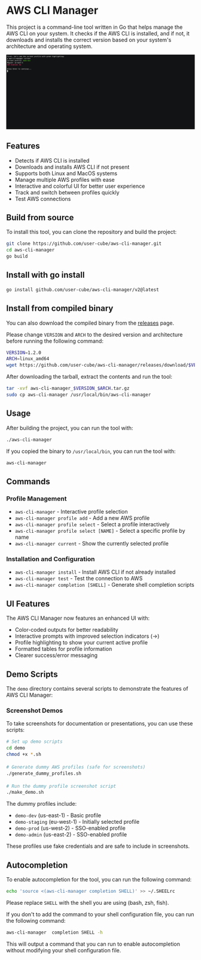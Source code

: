 # AWS CLI Manager

This project is a command-line tool written in Go that helps manage the AWS CLI on your system. It checks if the AWS CLI is installed, and if not, it downloads and installs the correct version based on your system's architecture and operating system.

![demo](/demo/aws-cli-manager-demo.gif)

## Features

- Detects if AWS CLI is installed
- Downloads and installs AWS CLI if not present
- Supports both Linux and MacOS systems
- Manage multiple AWS profiles with ease
- Interactive and colorful UI for better user experience
- Track and switch between profiles quickly
- Test AWS connections

## Build from source

To install this tool, you can clone the repository and build the project:

```bash
git clone https://github.com/user-cube/aws-cli-manager.git
cd aws-cli-manager
go build
```

## Install with go install

```bash
go install github.com/user-cube/aws-cli-manager/v2@latest
```

## Install from compiled binary

You can also download the compiled binary from the [releases](https://github.com/user-cube/aws-cli-manager/releases/latest) page.

Please change `VERSION` and `ARCH` to the desired version and architecture before running the following command:
```bash
VERSION=1.2.0
ARCH=linux_amd64
wget https://github.com/user-cube/aws-cli-manager/releases/download/$VERSION/aws-cli-manager_$VERSION_$ARCH.tar.gz
```

After downloading the tarball, extract the contents and run the tool:
```bash
tar -xvf aws-cli-manager_$VERSION_$ARCH.tar.gz
sudo cp aws-cli-manager /usr/local/bin/aws-cli-manager
```

## Usage
After building the project, you can run the tool with:
```bash
./aws-cli-manager
```

If you copied the binary to `/usr/local/bin`, you can run the tool with:
```bash
aws-cli-manager
```

## Commands

### Profile Management
- `aws-cli-manager` - Interactive profile selection
- `aws-cli-manager profile add` - Add a new AWS profile
- `aws-cli-manager profile select` - Select a profile interactively
- `aws-cli-manager profile select [NAME]` - Select a specific profile by name
- `aws-cli-manager current` - Show the currently selected profile

### Installation and Configuration
- `aws-cli-manager install` - Install AWS CLI if not already installed
- `aws-cli-manager test` - Test the connection to AWS
- `aws-cli-manager completion [SHELL]` - Generate shell completion scripts

## UI Features

The AWS CLI Manager now features an enhanced UI with:

- Color-coded outputs for better readability
- Interactive prompts with improved selection indicators (→)
- Profile highlighting to show your current active profile
- Formatted tables for profile information
- Clearer success/error messaging

## Demo Scripts

The `demo` directory contains several scripts to demonstrate the features of AWS CLI Manager:

### Screenshot Demos
To take screenshots for documentation or presentations, you can use these scripts:

```bash
# Set up demo scripts
cd demo
chmod +x *.sh

# Generate dummy AWS profiles (safe for screenshots)
./generate_dummy_profiles.sh

# Run the dummy profile screenshot script
./make_demo.sh
```

The dummy profiles include:
- `demo-dev` (us-east-1) - Basic profile
- `demo-staging` (eu-west-1) - Initially selected profile
- `demo-prod` (us-west-2) - SSO-enabled profile
- `demo-admin` (us-east-2) - SSO-enabled profile

These profiles use fake credentials and are safe to include in screenshots.

## Autocompletion
To enable autocompletion for the tool, you can run the following command:
```bash
echo 'source <(aws-cli-manager completion SHELL)' >> ~/.SHEELrc
```
Please replace `SHELL` with the shell you are using (bash, zsh, fish).

If you don't to add the command to your shell configuration file, you can run the following command:
```bash
aws-cli-manager  completion SHELL -h
```

This will output a command that you can run to enable autocompletion without modifying your shell configuration file.